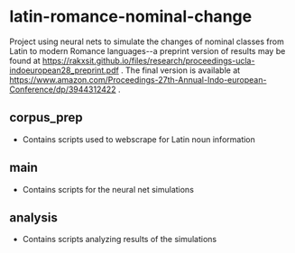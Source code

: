 # latin-romance-nominal-change
Project using neural nets to simulate the changes of nominal classes from Latin to modern Romance languages--a preprint version of results may be found at https://rakxsit.github.io/files/research/proceedings-ucla-indoeuropean28_preprint.pdf . The final version is available at https://www.amazon.com/Proceedings-27th-Annual-Indo-european-Conference/dp/3944312422 .

## corpus_prep

- Contains scripts used to webscrape for Latin noun information

## main

- Contains scripts for the neural net simulations

## analysis

- Contains scripts analyzing results of the simulations
